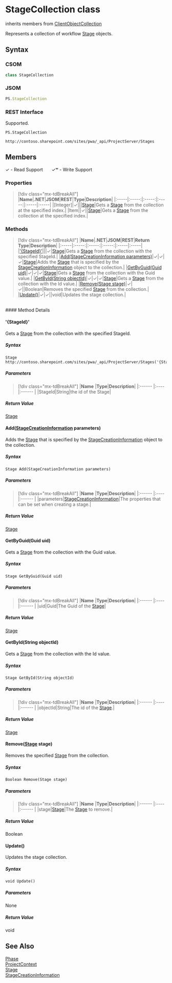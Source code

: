 [comment]: # (Name:StageCollection)
[comment]: # (Name:Microsoft.ProjectServer.StageCollection)
[comment]: # (Type:class)
[comment]: # (Status:Verified)

# <a name="name"></a>StageCollection class

inherits members from [ClientObjectCollection<Stage>](https://msdn.microsoft.com/EN-US/library/ee539303)<br/>

<a name="description"></a>Represents a collection of workflow [Stage](Stage.md) objects.

## <a name="syntax"></a>Syntax

### CSOM

```cs
class StageCollection 
```
### JSOM

```javascript
PS.StageCollection
```
### REST Interface

Supported.

```
PS.StageCollection

http://contoso.sharepoint.com/sites/pwa/_api/ProjectServer/Stages
```

## <a name="members"></a>Members


&#x2713; - Read Support &nbsp;&nbsp;&nbsp;&nbsp;&nbsp;&nbsp;&#x2713;&#x02B7; - Write Support

### <a name="properties"></a>Properties
> [!div class="mx-tdBreakAll"]
|**Name**|**.NET**|**JSOM**|**REST**|**Type**|**Description**|
|:-----|:-----:|:-----:|:-----:|:-----|:-----|
|<a name="[Integer]"></a>[Integer]|&#x2713;|||[Stage](Stage.md)|Gets a [Stage](Stage.md) from the collection at the specified index.|
|<a name="Item"></a>Item||&#x2713;||[Stage](Stage.md)|Gets a [Stage](Stage.md) from the collection at the specified index.|

### <a name="methods"></a>Methods
> [!div class="mx-tdBreakAll"]
|**Name**|**.NET**|**JSOM**|**REST**|**Return Type**|**Description**|
|:-----|:-----:|:-----:|:-----:|:-----|:-----|
|[&#39;{StageId}&#39;](#&#39;{StageId}&#39;)|||&#x2713;|[Stage](Stage.md)|Gets a [Stage](Stage.md) from the collection with the specified StageId.|
|[Add(StageCreationInformation parameters)](#Add_[StageCreationInformation]_StageCreationInformation.md__parameters_)|&#x2713;|&#x2713;|&#x2713;|[Stage](Stage.md)|Adds the [Stage](Stage.md) that is specified by the [StageCreationInformation](StageCreationInformation.md) object to the collection.|
|[GetByGuid(Guid uid)](#GetByGuid_Guid_uid_)|&#x2713;|&#x2713;|&#x2713;|[Stage](Stage.md)|Gets a [Stage](Stage.md) from the collection with the Guid value.|
|[GetById(String objectId)](#GetById_String_objectId_)|&#x2713;|&#x2713;|&#x2713;|[Stage](Stage.md)|Gets a [Stage](Stage.md) from the collection with the Id value.|
|[Remove(Stage stage)](#Remove_[Stage]_Stage.md__stage_)|&#x2713;|&#x2713;||Boolean|Removes the specified [Stage](Stage.md) from the collection.|
|[Update()](#Update__)|&#x2713;|&#x2713;||void|Updates the stage collection.|

<br/>
#### Method Details

#### <a name="&#39;{StageId}&#39;"></a>&#39;{StageId}&#39;
 
Gets a [Stage](Stage.md) from the collection with the specified StageId.

##### Syntax

```
Stage http://contoso.sharepoint.com/sites/pwa/_api/ProjectServer/Stages('{StageId}')
```

##### Parameters
> [!div class="mx-tdBreakAll"]
|**Name** |**Type**|**Description**|
|:------ |:----|:------ |
|StageId|String|the id of the Stage|

##### Return Value

[Stage](Stage.md)

#### <a name="Add_[StageCreationInformation]_StageCreationInformation.md__parameters_"></a>Add([StageCreationInformation](StageCreationInformation.md) parameters)
 
Adds the [Stage](Stage.md) that is specified by the [StageCreationInformation](StageCreationInformation.md) object to the collection.

##### Syntax

```
Stage Add(StageCreationInformation parameters)
```

##### Parameters
> [!div class="mx-tdBreakAll"]
|**Name** |**Type**|**Description**|
|:------ |:----|:------ |
|parameters|[StageCreationInformation](StageCreationInformation.md)|The properties that can be set when creating a stage.|

##### Return Value

[Stage](Stage.md)

#### <a name="GetByGuid_Guid_uid_"></a>GetByGuid(Guid uid)
 
Gets a [Stage](Stage.md) from the collection with the Guid value.

##### Syntax

```
Stage GetByGuid(Guid uid)
```

##### Parameters
> [!div class="mx-tdBreakAll"]
|**Name** |**Type**|**Description**|
|:------ |:----|:------ |
|uid|Guid|The Guid of the [Stage](Stage.md)|

##### Return Value

[Stage](Stage.md)

#### <a name="GetById_String_objectId_"></a>GetById(String objectId)
 
Gets a [Stage](Stage.md) from the collection with the Id value.

##### Syntax

```
Stage GetById(String objectId)
```

##### Parameters
> [!div class="mx-tdBreakAll"]
|**Name** |**Type**|**Description**|
|:------ |:----|:------ |
|objectId|String|The id of the [Stage](Stage.md).|

##### Return Value

[Stage](Stage.md)

#### <a name="Remove_[Stage]_Stage.md__stage_"></a>Remove([Stage](Stage.md) stage)
 
Removes the specified [Stage](Stage.md) from the collection.

##### Syntax

```
Boolean Remove(Stage stage)
```

##### Parameters
> [!div class="mx-tdBreakAll"]
|**Name** |**Type**|**Description**|
|:------ |:----|:------ |
|stage|[Stage](Stage.md)|The [Stage](Stage.md) to remove.|

##### Return Value

Boolean

#### <a name="Update__"></a>Update()
 
Updates the stage collection.

##### Syntax

```
void Update()
```

##### Parameters

None

##### Return Value

void

## <a name="seeAlso"></a>See Also

[Phase](Phase.md)<br/>
[ProjectContext](ProjectContext.md)<br/>
[Stage](Stage.md)<br/>
[StageCreationInformation](StageCreationInformation.md)<br/>
